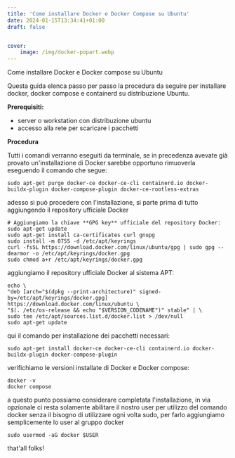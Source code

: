 ```yaml
---
title: 'Come installare Docker e Docker Compose su Ubuntu'
date: 2024-01-15T13:34:41+01:00
draft: false


cover:
    image: /img/docker-popart.webp
---
```


Come installare Docker e Docker compose su Ubuntu

Questa guida elenca passo per passo la procedura da seguire per installare docker, docker compose e containerd su distribuzione Ubuntu.

**Prerequisiti:**

- server o workstation con distribuzione ubuntu
- accesso alla rete per scaricare i pacchetti


**Procedura**

Tutti i comandi verranno eseguiti da terminale, se in precedenza avevate già provato un'installazione di Docker sarebbe opportuno rimuoverla eseguendo il comando che segue:

    sudo apt-get purge docker-ce docker-ce-cli containerd.io docker-buildx-plugin docker-compose-plugin docker-ce-rootless-extras

adesso si può procedere con l'installazione, si parte prima di tutto aggiungendo il repository ufficiale Docker

    # Aggiungiamo la chiave **GPG key** ufficiale del repository Docker:
    sudo apt-get update
    sudo apt-get install ca-certificates curl gnupg
    sudo install -m 0755 -d /etc/apt/keyrings
    curl -fsSL https://download.docker.com/linux/ubuntu/gpg | sudo gpg --dearmor -o /etc/apt/keyrings/docker.gpg
    sudo chmod a+r /etc/apt/keyrings/docker.gpg

aggiungiamo il repository ufficiale Docker al sistema APT:
    
    echo \
    "deb [arch="$(dpkg --print-architecture)" signed-by=/etc/apt/keyrings/docker.gpg] https://download.docker.com/linux/ubuntu \
    "$(. /etc/os-release && echo "$VERSION_CODENAME")" stable" | \
    sudo tee /etc/apt/sources.list.d/docker.list > /dev/null
    sudo apt-get update


qui il comando per installazione dei pacchetti necessari:

    sudo apt-get install docker-ce docker-ce-cli containerd.io docker-buildx-plugin docker-compose-plugin

verifichiamo le versioni installate di Docker e Docker compose:

    docker -v
    docker compose

a questo punto possiamo considerare completata l'installazione, in via opzionale ci resta solamente abilitare il nostro user per utilizzo del comando docker senza il bisogno di utilizzare ogni volta sudo, per farlo aggiungiamo semplicemente lo user al gruppo docker

    sudo usermod -aG docker $USER

that'all folks!
